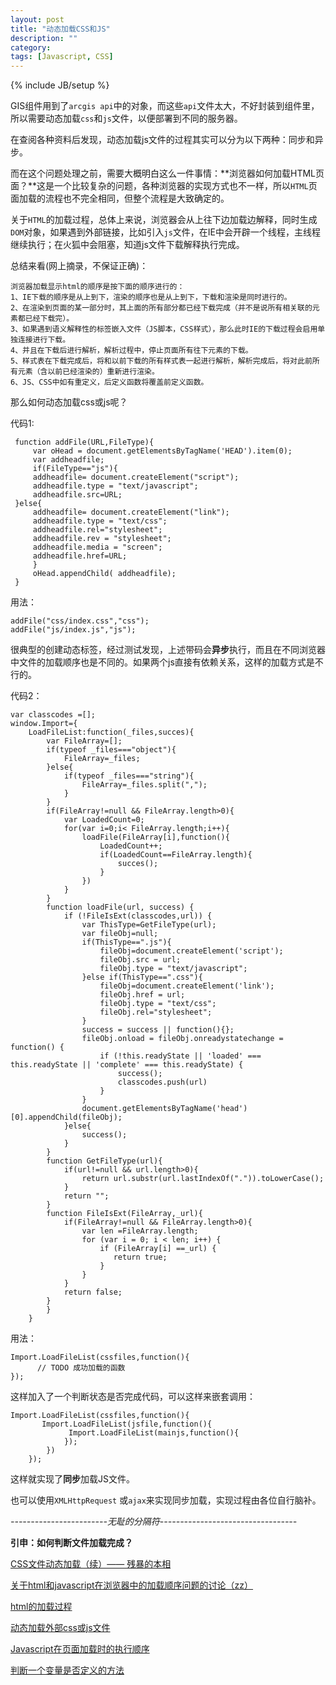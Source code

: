 ```yaml
---
layout: post
title: "动态加载CSS和JS"
description: ""
category: 
tags: [Javascript, CSS]
---
```

{% include JB/setup %}

GIS组件用到了`arcgis api`中的对象，而这些`api`文件太大，不好封装到组件里，所以需要动态加载`css`和`js`文件，以便部署到不同的服务器。

在查阅各种资料后发现，动态加载js文件的过程其实可以分为以下两种：同步和异步。

而在这个问题处理之前，需要大概明白这么一件事情：**浏览器如何加载HTML页面？**这是一个比较复杂的问题，各种浏览器的实现方式也不一样，所以`HTML`页面加载的流程也不完全相同，但整个流程是大致确定的。

关于`HTML`的加载过程，总体上来说，浏览器会从上往下边加载边解释，同时生成`DOM`对象，如果遇到外部链接，比如引入`js`文件，在IE中会开辟一个线程，主线程继续执行；在火狐中会阻塞，知道js文件下载解释执行完成。

总结来看(网上摘录，不保证正确)：
	
    浏览器加载显示html的顺序是按下面的顺序进行的：
    1、IE下载的顺序是从上到下，渲染的顺序也是从上到下，下载和渲染是同时进行的。
    2、在渲染到页面的某一部分时，其上面的所有部分都已经下载完成（并不是说所有相关联的元素都已经下载完）。
    3、如果遇到语义解释性的标签嵌入文件（JS脚本，CSS样式），那么此时IE的下载过程会启用单独连接进行下载。
    4、并且在下载后进行解析，解析过程中，停止页面所有往下元素的下载。
    5、样式表在下载完成后，将和以前下载的所有样式表一起进行解析，解析完成后，将对此前所有元素（含以前已经渲染的）重新进行渲染。
    6、JS、CSS中如有重定义，后定义函数将覆盖前定义函数。
    
那么如何动态加载css或js呢？

代码1:

     function addFile(URL,FileType){
	     var oHead = document.getElementsByTagName('HEAD').item(0);
	     var addheadfile;
	     if(FileType=="js"){
	     addheadfile= document.createElement("script");
	     addheadfile.type = "text/javascript";
	     addheadfile.src=URL;
     }else{
	     addheadfile= document.createElement("link");
	     addheadfile.type = "text/css";
	     addheadfile.rel="stylesheet";
	     addheadfile.rev = "stylesheet";
	     addheadfile.media = "screen";
	     addheadfile.href=URL;
	     }
	     oHead.appendChild( addheadfile);
     }

用法：
	
	addFile("css/index.css","css");
	addFile("js/index.js","js");
	
很典型的创建动态标签，经过测试发现，上述带码会**异步**执行，而且在不同浏览器中文件的加载顺序也是不同的。如果两个js直接有依赖关系，这样的加载方式是不行的。

代码2：

	var classcodes =[];
	window.Import={
	    LoadFileList:function(_files,succes){
	        var FileArray=[];
	        if(typeof _files==="object"){
	            FileArray=_files;
	        }else{
	            if(typeof _files==="string"){
	                FileArray=_files.split(",");
	            }
	        }
	        if(FileArray!=null && FileArray.length>0){
	            var LoadedCount=0;
	            for(var i=0;i< FileArray.length;i++){
	                loadFile(FileArray[i],function(){
	                    LoadedCount++;
	                    if(LoadedCount==FileArray.length){
	                        succes();
	                    }
	                })
	            }
	        }
	        function loadFile(url, success) {
	            if (!FileIsExt(classcodes,url)) {
	                var ThisType=GetFileType(url);
	                var fileObj=null;
	                if(ThisType==".js"){
	                    fileObj=document.createElement('script');
	                    fileObj.src = url;
	                    fileObj.type = "text/javascript";
	                }else if(ThisType==".css"){
	                    fileObj=document.createElement('link');
	                    fileObj.href = url;
	                    fileObj.type = "text/css";
	                    fileObj.rel="stylesheet";
	                }
	                success = success || function(){};
	                fileObj.onload = fileObj.onreadystatechange = function() {
	                    if (!this.readyState || 'loaded' === this.readyState || 'complete' === this.readyState) {
	                        success();
	                        classcodes.push(url)
	                    }
	                }
	                document.getElementsByTagName('head')[0].appendChild(fileObj);
	            }else{
	                success();
	            }
	        }
	        function GetFileType(url){
	            if(url!=null && url.length>0){
	                return url.substr(url.lastIndexOf(".")).toLowerCase();
	            }
	            return "";
	        }
	        function FileIsExt(FileArray,_url){
	            if(FileArray!=null && FileArray.length>0){
	                var len =FileArray.length;
	                for (var i = 0; i < len; i++) {
	                    if (FileArray[i] ==_url) {
	                       return true;
	                    }
	                }
	            }
	            return false;
	        }
		    }
		}
用法：

	Import.LoadFileList(cssfiles,function(){
		  // TODO 成功加载的函数 
	});	

这样加入了一个判断状态是否完成代码，可以这样来嵌套调用：

	Import.LoadFileList(cssfiles,function(){
		   Import.LoadFileList(jsfile,function(){
		 	  	 Import.LoadFileList(mainjs,function(){
				});
			})
		});
这样就实现了**同步**加载JS文件。

也可以使用`XMLHttpRequest` 或`ajax`来实现同步加载，实现过程由各位自行脑补。

*------------------------无耻的分隔符----------------------------------*

**引申：如何判断文件加载完成？**

[CSS文件动态加载（续）—— 残暴的本相](http://www.binvor.com/a/xinxizhongxin/wangluokaifajishu/2013/0303/14795.html)

[关于html和javascript在浏览器中的加载顺序问题的讨论（zz）](http://www.cnblogs.com/beyondstorm/archive/2008/09/17/1292940.html)

[html的加载过程](http://bbs.csdn.net/topics/80438092)

[动态加载外部css或js文件](http://www.xker.com/page/e2007/1220/42497.html)

[Javascript在页面加载时的执行顺序](http://dancewithnet.com/2007/03/22/order-of-execution-of-javascript-on-web/)

[判断一个变量是否定义的方法](http://www.cftea.com/c/2007/04/NEVLTYFPFJI7WDJL.asp)